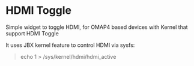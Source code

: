 HDMI Toggle
===========

Simple widget to toggle HDMI, for OMAP4 based devices with Kernel that support HDMI Toggle 

It uses JBX kernel feature to control HDMI via sysfs:
> echo 1 > /sys/kernel/hdmi/hdmi_active
